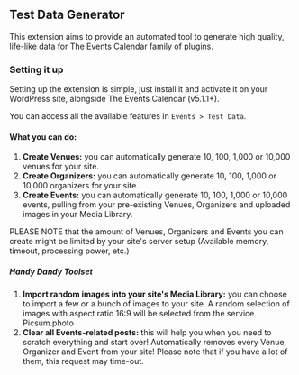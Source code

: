 ## Test Data Generator

This extension aims to provide an automated tool to generate high quality, life-like data for The Events Calendar family of plugins.

### Setting it up

Setting up the extension is simple, just install it and activate it on your WordPress site, alongside The Events Calendar (v5.1.1+).

You can access all the available features in `Events > Test Data`.

#### What you can do:

1. **Create Venues:** you can automatically generate 10, 100, 1,000 or 10,000 venues for your site.
1. **Create Organizers:** you can automatically generate 10, 100, 1,000 or 10,000 organizers for your site.
1. **Create Events:** you can automatically generate 10, 100, 1,000 or 10,000 events, pulling from your pre-existing Venues, Organizers and uploaded images in your Media Library. 

PLEASE NOTE that the amount of Venues, Organizers and Events you can create might be limited by your site's server setup (Available memory, timeout, processing power, etc.)

##### Handy Dandy Toolset
1. **Import random images into your site's Media Library:** you can choose to import a few or a bunch of images to your site. A random selection of images with aspect ratio 16:9 will be selected from the service Picsum.photo
1. **Clear all Events-related posts:** this will help you when you need to scratch everything and start over! Automatically removes every Venue, Organizer and Event from your site! Please note that if you have a lot of them, this request may time-out.